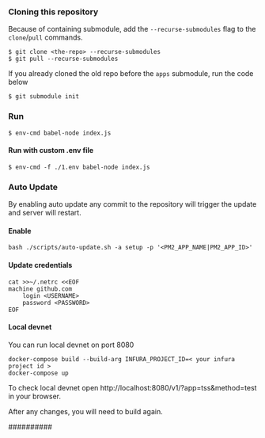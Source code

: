 ### Cloning this repository
Because of containing submodule, add the `--recurse-submodules` flag to the `clone`/`pull` commands.

    $ git clone <the-repo> --recurse-submodules
    $ git pull --recurse-submodules
If you already cloned the old repo before the `apps` submodule, run the code below

    $ git submodule init 
### Run
    $ env-cmd babel-node index.js
    
#### Run with custom .env file

    $ env-cmd -f ./1.env babel-node index.js
    
### Auto Update
By enabling auto update any commit to the repository will trigger the update and server will restart.
#### Enable
    bash ./scripts/auto-update.sh -a setup -p '<PM2_APP_NAME|PM2_APP_ID>'
#### Update credentials

    cat >>~/.netrc <<EOF
    machine github.com
        login <USERNAME>
        password <PASSWORD>
    EOF

#### Local devnet
You can run local devnet on port 8080

    docker-compose build --build-arg INFURA_PROJECT_ID=< your infura project id >
    docker-compose up

To check local devnet open http://localhost:8080/v1/?app=tss&method=test in your browser.

After any changes, you will need to build again.

##########
